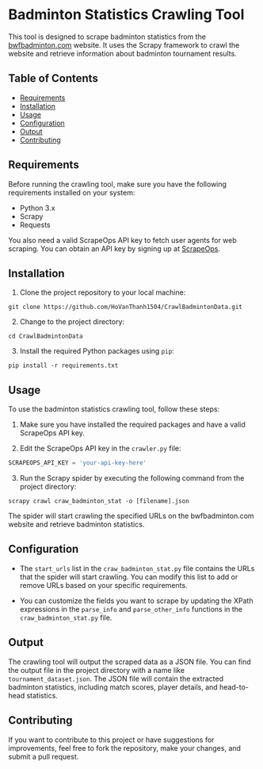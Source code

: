 # Badminton Statistics Crawling Tool

This tool is designed to scrape badminton statistics from the [bwfbadminton.com](https://bwfbadminton.com/calendar/) website. It uses the Scrapy framework to crawl the website and retrieve information about badminton tournament results.

## Table of Contents

- [Requirements](#requirements)
- [Installation](#installation)
- [Usage](#usage)
- [Configuration](#configuration)
- [Output](#output)
- [Contributing](#contributing)

## Requirements

Before running the crawling tool, make sure you have the following requirements installed on your system:

- Python 3.x
- Scrapy
- Requests

You also need a valid ScrapeOps API key to fetch user agents for web scraping. You can obtain an API key by signing up at [ScrapeOps](https://www.scrapeops.io/).

## Installation

1. Clone the project repository to your local machine:

```shell
git clone https://github.com/HoVanThanh1504/CrawlBadmintonData.git
```

2. Change to the project directory:

```shell
cd CrawlBadmintonData
```

3. Install the required Python packages using `pip`:

```shell
pip install -r requirements.txt
```

## Usage

To use the badminton statistics crawling tool, follow these steps:

1. Make sure you have installed the required packages and have a valid ScrapeOps API key.

2. Edit the ScrapeOps API key in the `crawler.py` file:

```python
SCRAPEOPS_API_KEY = 'your-api-key-here'
```

3. Run the Scrapy spider by executing the following command from the project directory:

```shell
scrapy crawl craw_badminton_stat -o [filename].json
```

The spider will start crawling the specified URLs on the bwfbadminton.com website and retrieve badminton statistics.

## Configuration

- The `start_urls` list in the `craw_badminton_stat.py` file contains the URLs that the spider will start crawling. You can modify this list to add or remove URLs based on your specific requirements.

- You can customize the fields you want to scrape by updating the XPath expressions in the `parse_info` and `parse_other_info` functions in the `craw_badminton_stat.py` file.

## Output

The crawling tool will output the scraped data as a JSON file. You can find the output file in the project directory with a name like `tournament_dataset.json`. The JSON file will contain the extracted badminton statistics, including match scores, player details, and head-to-head statistics.

## Contributing

If you want to contribute to this project or have suggestions for improvements, feel free to fork the repository, make your changes, and submit a pull request.
